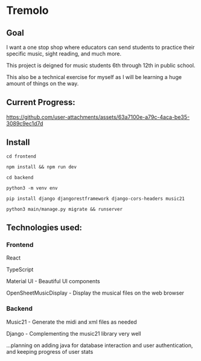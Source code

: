 # Tremolo

## Goal

I want a one stop shop where educators can send students to practice their specific music, sight reading, and much more.

This project is deigned for music students 6th through 12th in public school. 

This also be a technical exercise for myself as I will be learning a huge amount of things on the way.

## Current Progress:


https://github.com/user-attachments/assets/63a7100e-a79c-4aca-be35-3089c9ec1d7d

## Install
`cd frontend`

`npm install && npm run dev`

`cd backend`

`python3 -m venv env`

`pip install django djangorestframework django-cors-headers music21`

`python3 main/manage.py migrate && runserver`

## Technologies used:

### Frontend

React

TypeScript

Material UI - Beautiful UI components

OpenSheetMusicDisplay - Display the musical files on the web browser

### Backend

Music21 - Generate the midi and xml files as needed

Django - Complementing the music21 library very well

...planning on adding java for database interaction and user authentication, and keeping progress of user stats

